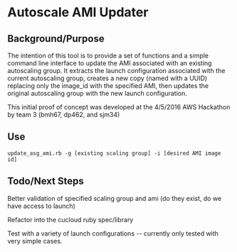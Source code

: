 # Autoscale AMI Updater

## Background/Purpose

The intention of this tool is to provide a set of functions and a simple command line interface to update the AMI associated with
an existing autoscaling group.  It extracts the launch configuration associated with the current autoscaling group, creates a new copy (named with a UUID) replacing only the image_id with the specified AMI, then updates the original autoscaling group with the new launch configuration.

This initial proof of concept was developed at the 4/5/2016 AWS Hackathon by team 3 (bmh67, dp462, and sjm34)

## Use

`update_asg_ami.rb -g [existing scaling group] -i [desired AMI image id]`


## Todo/Next Steps

Better validation of specified scaling group and ami (do they exist, do we have access to launch)

Refactor into the cucloud ruby spec/library

Test with a variety of launch configurations -- currently only tested with very simple cases.
